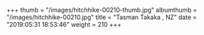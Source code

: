 +++
thumb = "/images/hitchhike-00210-thumb.jpg"
albumthumb = "/images/hitchhike-00210.jpg"
title = "Tasman Takaka , NZ"
date = "2019:05:31 18:53:46"
weight = 210
+++
